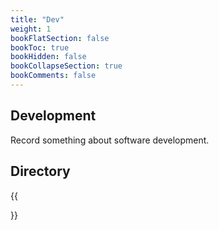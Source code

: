 ```yaml
---
title: "Dev"
weight: 1
bookFlatSection: false
bookToc: true
bookHidden: false
bookCollapseSection: true
bookComments: false
---
```


<!--more-->

## Development 
Record something about software development. 
## Directory
{{<section>}}